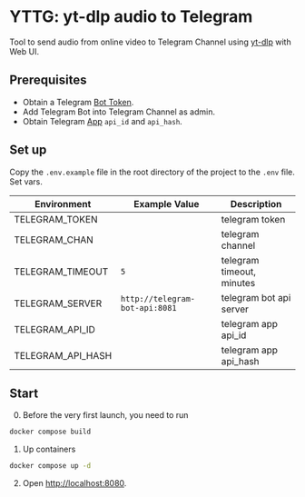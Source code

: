 # YTTG: yt-dlp audio to Telegram
Tool to send audio from online video to Telegram Channel using [yt-dlp](https://github.com/yt-dlp/yt-dlp) with Web UI.

## Prerequisites

- Obtain a Telegram [Bot Token](https://core.telegram.org/bots/tutorial#obtain-your-bot-token).
- Add Telegram Bot into Telegram Channel as admin.
- Obtain Telegram [App](https://my.telegram.org/apps) `api_id` and `api_hash`.

## Set up
Copy the `.env.example` file in the root directory of the project to the `.env` file.
Set vars.

| Environment         | Example Value                  | Description               |
|---------------------|--------------------------------|---------------------------|
| TELEGRAM_TOKEN      |                                | telegram token            |
| TELEGRAM_CHAN       |                                | telegram channel          |
| TELEGRAM_TIMEOUT    | `5`                            | telegram timeout, minutes |
| TELEGRAM_SERVER     | `http://telegram-bot-api:8081` | telegram bot api server   |
| TELEGRAM_API_ID     |                                | telegram app api_id       |
| TELEGRAM_API_HASH   |                                | telegram app api_hash     |

## Start

0. Before the very first launch, you need to run
```sh
docker compose build
```
1. Up containers
```sh
docker compose up -d
```
2. Open [http://localhost:8080](http://localhost:8080).